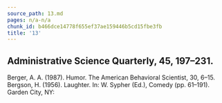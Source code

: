 ```yaml
---
source_path: 13.md
pages: n/a-n/a
chunk_id: b466dce14778f655ef37ae159446b5cd15fbe3fb
title: '13'
---
```

## Administrative Science Quarterly, 45, 197–231.

Berger, A. A. (1987). Humor. The American Behavioral Scientist, 30, 6–15. Bergson, H. (1956). Laughter. In: W. Sypher (Ed.), Comedy (pp. 61–191). Garden City, NY:
